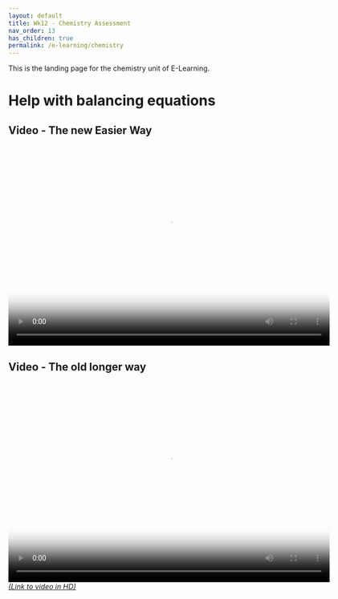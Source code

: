 ```yaml
---
layout: default
title: Wk12 - Chemistry Assessment
nav_order: 13
has_children: true
permalink: /e-learning/chemistry
---
```

This is the landing page for the chemistry unit of E-Learning.

# Help with balancing equations
## Video - The new Easier Way
<video width="640" height="400"
       poster="/e-learning/chemistry/BalancingEq2_small.png" 
       controls>
  <source src="/e-learning/chemistry/BalancingEq2_small.mp4" type="video/mp4">
</video>

## Video - The old longer way
<video width="640" height="400"
       poster="/e-learning/chemistry/Balancing_Equations.png" 
       controls>
  <source src="/e-learning/chemistry/Balancing_Equations.mp4" type="video/mp4">
</video>
[*(Link to video in HD)*](https://www.loom.com/embed/7351d1de1eb446d89e9fb45237d79a77)
